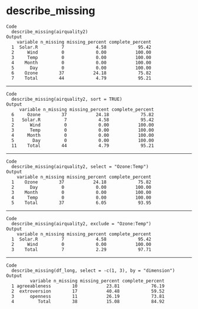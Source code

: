# describe_missing

    Code
      describe_missing(airquality2)
    Output
        variable n_missing missing_percent complete_percent
      1  Solar.R         7            4.58            95.42
      2     Wind         0            0.00           100.00
      3     Temp         0            0.00           100.00
      4    Month         0            0.00           100.00
      5      Day         0            0.00           100.00
      6    Ozone        37           24.18            75.82
      7    Total        44            4.79            95.21

---

    Code
      describe_missing(airquality2, sort = TRUE)
    Output
         variable n_missing missing_percent complete_percent
      6     Ozone        37           24.18            75.82
      1   Solar.R         7            4.58            95.42
      2      Wind         0            0.00           100.00
      3      Temp         0            0.00           100.00
      4     Month         0            0.00           100.00
      5       Day         0            0.00           100.00
      11    Total        44            4.79            95.21

---

    Code
      describe_missing(airquality2, select = "Ozone:Temp")
    Output
        variable n_missing missing_percent complete_percent
      1    Ozone        37           24.18            75.82
      2      Day         0            0.00           100.00
      3    Month         0            0.00           100.00
      4     Temp         0            0.00           100.00
      5    Total        37            6.05            93.95

---

    Code
      describe_missing(airquality2, exclude = "Ozone:Temp")
    Output
        variable n_missing missing_percent complete_percent
      1  Solar.R         7            4.58            95.42
      2     Wind         0            0.00           100.00
      3    Total         7            2.29            97.71

---

    Code
      describe_missing(df_long, select = -c(1, 3), by = "dimension")
    Output
             variable n_missing missing_percent complete_percent
      1 agreeableness        10           23.81            76.19
      2  extroversion        17           40.48            59.52
      3      openness        11           26.19            73.81
      4         Total        38           15.08            84.92

